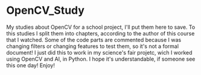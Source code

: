 # OpenCV_Study
My studies about OpenCV for a school project, I'll put them here to save.
To this studies I split them into chapters, according to the author of this course that I watched.
Some of the code parts are commented because I was changing filters or changing features to test them, so it's not a formal document!
I just did this to work in my science's fair projetc, wich I worked using OpenCV and AI, in Python.
I hope it's understandable, if someone see this one day!
Enjoy!

